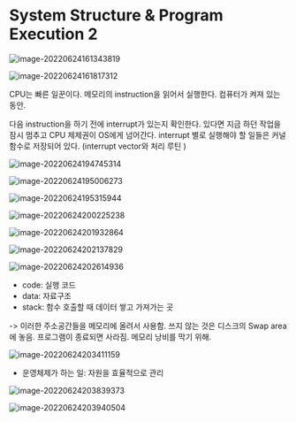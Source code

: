 # System Structure & Program Execution 2

![image-20220624161343819](03%20System%20Structure%20&%20Program%20Execution%202.assets/image-20220624161343819.png)

![image-20220624161817312](03%20System%20Structure%20&%20Program%20Execution%202.assets/image-20220624161817312.png)



CPU는 빠른 일꾼이다. 메모리의 instruction을 읽어서 실행한다. 컴퓨터가 켜져 있는 동안.

다음 instruction을 하기 전에 interrupt가 있는지 확인한다. 있다면 지금 하던 작업을 잠시 멈추고 CPU 제제권이 OS에게 넘어간다. interrupt 별로 실행해야 할 일들은 커널 함수로 저장되어 있다. (interrupt vector와 처리 루틴 )

![image-20220624194745314](03%20System%20Structure%20&%20Program%20Execution%202.assets/image-20220624194745314.png)



![image-20220624195006273](03%20System%20Structure%20&%20Program%20Execution%202.assets/image-20220624195006273.png)

![image-20220624195315944](03%20System%20Structure%20&%20Program%20Execution%202.assets/image-20220624195315944.png)

![image-20220624200225238](03%20System%20Structure%20&%20Program%20Execution%202.assets/image-20220624200225238.png)

![image-20220624201932864](03%20System%20Structure%20&%20Program%20Execution%202.assets/image-20220624201932864.png)

![image-20220624202137829](03%20System%20Structure%20&%20Program%20Execution%202.assets/image-20220624202137829.png)

![image-20220624202614936](03%20System%20Structure%20&%20Program%20Execution%202.assets/image-20220624202614936.png)

- code: 실행 코드
- data: 자료구조
- stack: 함수 호출할 때 데이터 쌓고 가져가는 곳

-> 이러한 주소공간들을 메모리에 올려서 사용함. 쓰지 않는 것은 디스크의 Swap area에 놓음. 프로그램이 종료되면 사라짐. 메모리 낭비를 막기 위해.



![image-20220624203411159](03%20System%20Structure%20&%20Program%20Execution%202.assets/image-20220624203411159.png)

- 운영체제가 하는 일: 자원을 효율적으로 관리



![image-20220624203839373](03%20System%20Structure%20&%20Program%20Execution%202.assets/image-20220624203839373.png)

![image-20220624203940504](03%20System%20Structure%20&%20Program%20Execution%202.assets/image-20220624203940504.png)